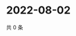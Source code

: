 # 2022-08-02

共 0 条

<!-- BEGIN WEIBO -->
<!-- 最后更新时间 Tue Aug 02 2022 20:35:57 GMT+0800 (China Standard Time) -->

<!-- END WEIBO -->
